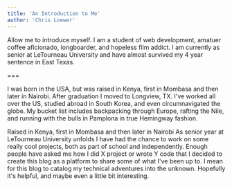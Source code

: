 ```yaml
---
title: 'An Introduction to Me'
author: 'Chris Loewer'
---
```


Allow me to introduce myself. I am a student of web development, amatuer coffee aficionado, longboarder, and hopeless film addict. I am currently as senior at LeTourneau University and have almost survived my 4 year sentence in East Texas.

===

I was born in the USA, but was raised in Kenya, first in Mombasa and then later in Nairobi. After graduation I moved to Longview, TX. I've worked all over the US, studied abroad in South Korea, and even circumnavigated the globe. My bucket list includes backpacking through Europe, rafting the Nile, and running with the bulls in Pamplona in true Hemingway fashion.

Raised in Kenya, first in Mombasa and then later in Nairobi
As senior year at LeTourneau University unfolds I have had the chance to work on some really cool projects, both as part of school and independently. Enough people have asked me how I did X project or wrote Y code that I decided to create this blog as a platform to share some of what I've been up to. I mean for this blog to catalog my technical adventures into the unknown. Hopefully it's helpful, and maybe even a little bit interesting.